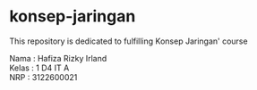 # konsep-jaringan
This repository is dedicated to fulfilling Konsep Jaringan' course

Nama   : Hafiza Rizky Irland  
Kelas  : 1 D4 IT A  
NRP    : 3122600021  
